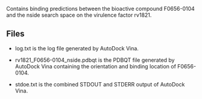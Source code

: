 Contains binding predictions between the bioactive compound F0656-0104 and the nside search space on the virulence factor rv1821.

## Files

- log.txt is the log file generated by AutoDock Vina.

- rv1821_F0656-0104_nside.pdbqt is the PDBQT file generated by AutoDock Vina containing the orientation and binding location of F0656-0104.

- stdoe.txt is the combined STDOUT and STDERR output of AutoDock Vina.

